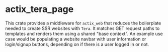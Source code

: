 # actix_tera_page

This crate provides a middleware for `actix_web` that reduces the boilerplate needed to
create SSR websites with `Tera`. It matches GET request paths to templates and renders them
using a shared "base context". An example use case would be populating a website navbar
with user information or login/signup buttons, depending on if there is a user logged in or not.